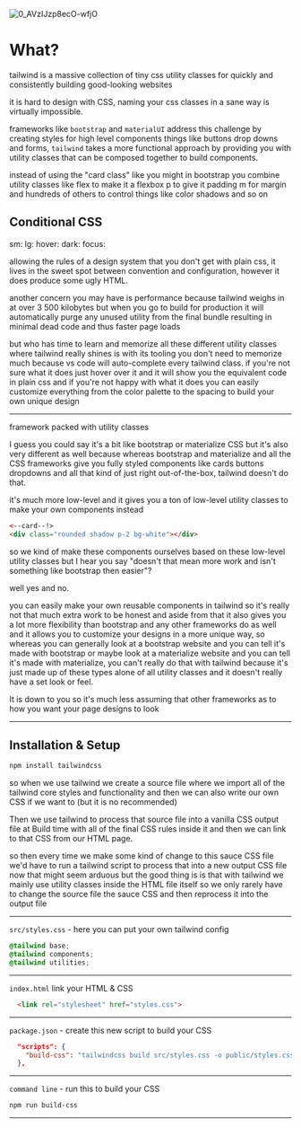 
![0_AVzIJzp8ecO-wfjO](https://user-images.githubusercontent.com/55017307/135221317-95dfa98a-9b3d-4d69-b6b4-e3349d7a8562.jpg)

# What?

tailwind is a massive collection of tiny css utility classes for quickly and consistently building good-looking websites

it is hard to design with CSS, naming your css classes in a sane way is virtually impossible.

frameworks like `bootstrap` and `materialUI` address this challenge by creating styles for high level components things like buttons drop downs and forms, `tailwind` takes a more functional approach by providing you with utility classes that can be composed together to build components.

instead of using the "card class" like you might in bootstrap you combine utility classes like flex to make it a flexbox p to give it padding m for margin and hundreds of others to control things like color shadows and so on

## Conditional CSS

sm: lg: hover: dark: focus:

allowing the rules of a design system that you don't get with plain css, it lives in the sweet spot between convention and configuration, however it does produce some ugly HTML.

another concern you may have is performance because tailwind weighs in at over 3 500 kilobytes but when you go to build for production it will automatically purge any unused utility from the final bundle resulting in minimal dead code and thus faster page loads

but who has time to learn and memorize all these different utility classes where tailwind really shines is with its tooling you don't need to memorize much because vs code will auto-complete every tailwind class. if you're not sure what it does just hover over it and it will show you the equivalent code in plain css and if you're not happy with what it does you can easily customize everything from the color palette to the spacing to build your own unique design 

---

framework packed with utility classes 

I guess you could say it's a bit like bootstrap or materialize CSS but it's also very different as well because whereas bootstrap and materialize and all the CSS frameworks give you fully styled components like cards buttons dropdowns and all that kind of just right out-of-the-box, tailwind doesn't do that.

it's much more low-level and it gives you a ton of low-level utility classes to make your own components instead

```HTML
<--card--!>
<div class="rounded shadow p-2 bg-white"></div>
```


so we kind of make these components ourselves based on these low-level utility classes but I hear you say "doesn't that mean more work and isn't something like bootstrap then easier"?

well yes and no.

you can easily make your own reusable components in tailwind so it's really not that much extra work to be honest and aside from that it also gives you a lot more flexibility than bootstrap and any other frameworks do as well and it allows you to customize your designs in a more unique way, so whereas you can generally look at a bootstrap website and you can tell it's made with bootstrap or maybe look at a materialize website and you can tell it's made with materialize, you can't really do that with tailwind because it's just made up of these types alone of all utility classes and it doesn't really have a set look or feel.

It is down to you so it's much less assuming that other frameworks as to how you want your page designs to look 

---

## Installation & Setup

```bash
npm install tailwindcss
```

so when we use tailwind we create a source file where we import all of the tailwind core styles and functionality and then we can also write our own CSS if we want to (but it is no recommended)

Then we use tailwind to process that source file into a vanilla CSS output file at Build time with all of the final CSS rules inside it and then we can link to that CSS from our HTML page.

so then every time we make some kind of change to this sauce CSS file we'd have to run a tailwind script to process that into a new output CSS file now that might seem arduous but the good thing is is that with tailwind we mainly use utility classes inside the HTML file itself so we only rarely have to change the source file the sauce CSS and then reprocess it into the output file

---

`src/styles.css` - here you can put your own tailwind config

```CSS
@tailwind base;
@tailwind components;
@tailwind utilities;
```

---


`index.html` link your HTML & CSS

```HTML
  <link rel="stylesheet" href="styles.css">
```

---

`package.json` - create this new script to build your CSS

```JSON
  "scripts": {
    "build-css": "tailwindcss build src/styles.css -o public/styles.css"
  },
```

---

`command line` - run this to build your CSS

```bash
npm run build-css
```

---